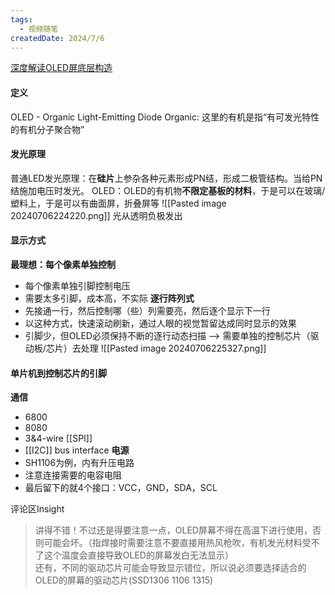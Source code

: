 ```yaml
---
tags:
  - 视频随笔
createdDate: 2024/7/6
---
```

[深度解读OLED屏底层构造](https://www.bilibili.com/video/BV1x7421d75h)
#### 定义
OLED - Organic Light-Emitting Diode
Organic: 这里的有机是指“有可发光特性的有机分子聚合物”
#### 发光原理
普通LED发光原理：在**硅片**上参杂各种元素形成PN结，形成二极管结构。当给PN结施加电压时发光。
OLED：OLED的有机物**不限定基板的材料**，于是可以在玻璃/塑料上，于是可以有曲面屏，折叠屏等
![[Pasted image 20240706224220.png]]
光从透明负极发出

#### 显示方式
**最理想：每个像素单独控制**
- 每个像素单独引脚控制电压
- 需要太多引脚，成本高，不实际
**逐行阵列式**
- 先接通一行，然后控制哪（些）列需要亮，然后逐个显示下一行
- 以这种方式，快速滚动刷新，通过人眼的视觉暂留达成同时显示的效果
- 引脚少，但OLED必须保持不断的逐行动态扫描 --> 需要单独的控制芯片（驱动板/芯片）去处理
![[Pasted image 20240706225327.png]]
#### 单片机到控制芯片的引脚
**通信**
- 6800
- 8080
- 3&4-wire [[SPI]]
- [[I2C]] bus interface
**电源**
- SH1106为例，内有升压电路
- 注意连接需要的电容电阻
- 最后留下的就4个接口：VCC，GND，SDA，SCL

评论区Insight
> 讲得不错！不过还是得要注意一点，OLED屏幕不得在高温下进行使用，否则可能会坏。（指焊接时需要注意不要直接用热风枪吹，有机发光材料受不了这个温度会直接导致OLED的屏幕发白无法显示）  
还有，不同的驱动芯片可能会导致显示错位，所以说必须要选择适合的OLED的屏幕的驱动芯片(SSD1306 1106 1315)